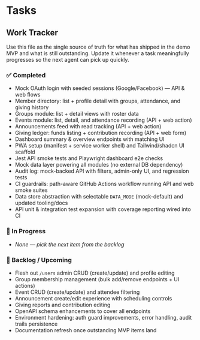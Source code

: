 # Tasks

## Work Tracker

Use this file as the single source of truth for what has shipped in the demo MVP and what is still outstanding. Update it whenever a task meaningfully progresses so the next agent can pick up quickly.

### ✅ Completed

- Mock OAuth login with seeded sessions (Google/Facebook) — API & web flows
- Member directory: list + profile detail with groups, attendance, and giving history
- Groups module: list + detail views with roster data
- Events module: list, detail, and attendance recording (API + web action)
- Announcements feed with read tracking (API + web action)
- Giving ledger: funds listing + contribution recording (API + web form)
- Dashboard summary & overview endpoints with matching UI
- PWA setup (manifest + service worker shell) and Tailwind/shadcn UI scaffold
- Jest API smoke tests and Playwright dashboard e2e checks
- Mock data layer powering all modules (no external DB dependency)
- Audit log: mock-backed API with filters, admin-only UI, and regression tests
- CI guardrails: path-aware GitHub Actions workflow running API and web smoke suites
- Data store abstraction with selectable `DATA_MODE` (mock-default) and updated tooling/docs
- API unit & integration test expansion with coverage reporting wired into CI

### 🔄 In Progress

- _None — pick the next item from the backlog_

### 📝 Backlog / Upcoming

- Flesh out `/users` admin CRUD (create/update) and profile editing
- Group membership management (bulk add/remove endpoints + UI actions)
- Event CRUD (create/update) and attendee filtering
- Announcement create/edit experience with scheduling controls
- Giving reports and contribution editing
- OpenAPI schema enhancements to cover all endpoints
- Environment hardening: auth guard improvements, error handling, audit trails persistence
- Documentation refresh once outstanding MVP items land
